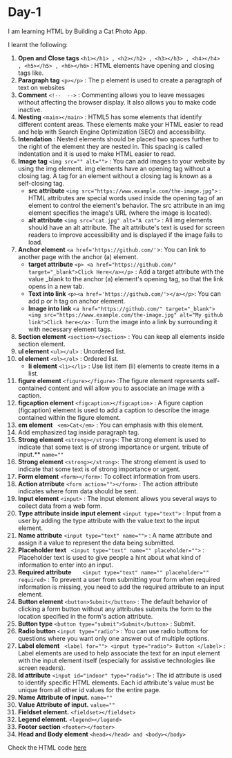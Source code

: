 # Day-1
I am learning HTML by Building a Cat Photo App.

I learnt the following:

1. **Open and Close tags** `<h1></h1> , <h2></h2> , <h3></h3> , <h4></h4> , <h5></h5> , <h6></h6>` : HTML elements have opening and closing tags like.  
2. **Paragraph tag** `<p></p>` : The p element is used      to create a paragraph of text on websites
3. **Comment** `<!--  -->` : Commenting allows you to leave messages without affecting the browser display. It also allows you to make code inactive.
4. **Nesting** `<main></main>` : HTML5 has some elements that identify different content areas. These elements make your HTML easier to read and help with Search Engine Optimization (SEO) and accessibility.
5. **Intendation** : Nested elements should be placed two spaces further to the right of the element they are nested in. This spacing is called indentation and it is used to make HTML easier to read.
6. **Image tag** `<img src="" alt="">` : You can add images to your website by using the img element. img elements have an opening tag without a closing tag. A tag for an element without a closing tag is known as a self-closing tag.
    * **src attribute** `<img src="https://www.example.com/the-image.jpg">` : HTML attributes are special words used inside the opening tag of an element to control the element's behavior. The src attribute in an img element specifies the image's URL (where the image is located).
    * **alt attribute** `<img src="cat.jpg" alt="A cat">` : All img elements should have an alt attribute. The alt attribute's text is used for screen readers to improve accessibility and is displayed if the image fails to load.
7. **Anchor element** `<a href='https://github.com/'`></a>: You can link to another page with the anchor (a) element.
   * **target attribute** `<p> <a href="https://github.com/" target="_blank">Click Here</a></p>` : Add a target attribute with the value _blank to the anchor (a) element's opening tag, so that the link opens in a new tab.
   * **Text into link** `<p><a href='https://github.com/'></a></p>`: You can add p or h tag on anchor element.
   * **Image into link** `<a href="https://github.com/" target="_blank"> <img src="https://www.example.com/the-image.jpg" alt="My github link">Click here</a>` : Turn the image into a link by surrounding it with necessary element tags.
8. **Section element** `<section></section>` : You can keep all elements inside section element.
9. **ul element** `<ul></ul>` : Unordered list.
10. **ol element** `<ol></ol>` : Ordered list.
    * **li element** `<li></li>` : Use list item (li) elements to create items in a list.
11. **figure element** `<figure></figure>` :The figure element represents self-contained content and will allow you to associate an image with a caption. 
12. **figcaption element** `<figcaption></figcaption>` : A figure caption (figcaption) element is used to add a caption to describe the image contained within the figure element.
13. **em element** ` <em>Cat</em>` : You can emphasis with this element.
14. Add emphasized tag inside paragraph tag.
15. **Strong element** `<strong></strong>`: The strong element is used to indicate that some text is of strong importance or urgent.
tribute of input.** `name=""`
15. **Strong element** `<strong></strong>`: The strong element is used to indicate that some text is of strong importance or urgent.
16. **Form element** `<form></form>`: To collect information from users.
17. **Action atrribute** `<form action=""></form>` : The action attribute indicates where form data should be sent. 
18. **Input element** `<input>` : The input element allows you several ways to collect data from a web form. 
19. **Type attribute inside input element** `<input type="text">` : Input from a user by adding the type attribute with the value text to the input element.
20. **Name attribute** `<input type="text" name="">` : A name attribute and assign it a value to represent the data being submitted.
21. **Placeholder text** ` <input type="text" name="" placeholder="">` : Placeholder text is used to give people a hint about what kind of information to enter into an input.
22. **Required attribute** `   <input type="text" name="" placeholder="" required>` : To prevent a user from submitting your form when required information is missing, you need to add the required attribute to an input element.
23. **Button element** `<button>Submit</button>` : The default behavior of clicking a form button without any attributes submits the form to the location specified in the form's action attribute. 
24. **Button type** `<button type="submit">Submit</button>` : Submit.
25. **Radio button** `<input type="radio">` : You can use radio buttons for questions where you want only one answer out of multiple options.
26. **Label element** ` <label for="">
        <input type="radio"> Button
    </label>` : Label elements are used to help associate the text for an input element with the input element itself (especially for assistive technologies like screen readers).
27. **Id attribute** `<input id="indoor" type="radio">` : The id attribute is used to identify specific HTML elements. Each id attribute's value must be unique from all other id values for the entire page. 
28. **Name Attribute of input.** `name=""`
29. **Value Attribute of input.** `value=""`
30. **Fieldset element.** `<fieldset></fieldset>`
31. **Legend element.** `<legend></legend>`
32. **Footer section** `<footer></footer>`
33. **Head and Body element** `<head></head> and <body></body>`

Check the HTML code [here](./index.html)  
